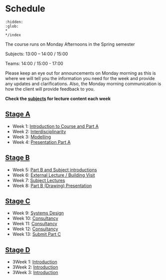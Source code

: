 # Schedule

```{toctree}
:hidden:
:glob:
*
*/index
```


The course runs on Monday Afternoons in the Spring semester 

Subjects: 13:00 – 14:00 / 15:00 

Teams: 14:00 / 15:00 - 17:00 

Please keep an eye out for announcements on Monday morning as this is where we will tell you the information you need for the week and provide any updates and clarifications. Also, the Monday morning communication is how the client will provide feedback to you. 

**Check the [subjects](../Subject) for lecture content each week**

## [Stage A](/41936/Assignments/A)
* Week 1: [Introduction to Course and Part A](01.md)
* Week 2: [Interdisciplinarity](02.md)
* Week 3: [Modelling](03.md)
* Week 4: [Presentation Part A](04.md)
  
## [Stage B](/41936/Assignments/B)
* Week 5: [Part B and Subject introductions](05.md)
* Week 6: [External Lecture / Building Visit](06.md)
* Week 7: [Subject Lectures](07.md)
* Week 8: [Part B (Drawing) Presentation](08.md)
  
## [Stage C](/41936/Assignments/C)
* Week 9: [Systems Design](09.md)
* Week 10: [Consultancy](10.md)
* Week 11: [Consultancy](11.md)
* Week 12: [Consultancy](12.md)
* Week 13: [Submit Part C](13.md)

## [Stage D](/41936/Assignments/D)
* 3Week 1: [Introduction](14.md)
* 3Week 2: [Introduction](15.md)
* 3Week 3: [Introduction](16.md)

